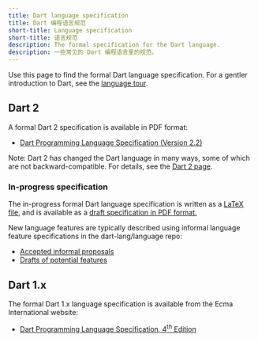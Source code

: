```yaml
---
title: Dart language specification
title: Dart 编程语言规范
short-title: Language specification
short-title: 语言规范
description: The formal specification for the Dart language.
description: 一些常见的 Dart 编程语言里的规范。
---
```


Use this page to find the formal Dart language specification.
For a gentler introduction to Dart, see the
[language tour](/guides/language/language-tour).

## Dart 2

A formal Dart 2 specification is available in PDF format:

  * [Dart Programming Language Specification (Version 2.2)](/guides/language/specifications/DartLangSpec-v2.2.pdf)

Note: Dart 2 has changed the Dart language in many ways, some of which are not
backward-compatible. For details, see the [Dart 2 page](/dart-2).

### In-progress specification

The in-progress formal Dart language specification is written as a
[LaTeX file,](https://github.com/dart-lang/sdk/blob/master/docs/language/dartLangSpec.tex)
and is available as a [draft specification in PDF format.](https://spec.dart.dev/DartLangSpecDraft.pdf)

New language features are typically described using informal language feature specifications in the dart-lang/language repo:
  * [Accepted informal proposals](https://github.com/dart-lang/language/tree/master/accepted)
  * [Drafts of potential features](https://github.com/dart-lang/language/tree/master/working)


## Dart 1.x

The formal Dart 1.x language specification is available from
the Ecma International website:

* <a href="http://www.ecma-international.org/publications/files/ECMA-ST/ECMA-408.pdf"
   target="_blank" rel="noopener">Dart Programming Language Specification, 4<sup>th</sup> Edition</a>
